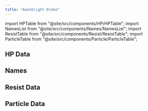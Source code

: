 ```yaml
---
title: "Aeonblight Drake"
---
```


import HPTable from "@site/src/components/HP/HPTable";
import NamesList from "@site/src/components/Names/NamesList";
import ResistTable from "@site/src/components/Resist/ResistTable";
import ParticleTable from "@site/src/components/Particle/ParticleTable";

## HP Data

<HPTable item_key="aeonblightdrake" data_src="enemy" />

## Names

<NamesList item_key="aeonblightdrake" data_src="enemy" />

## Resist Data

<ResistTable item_key="aeonblightdrake" data_src="enemy" />

## Particle Data

<ParticleTable item_key="aeonblightdrake" data_src="enemy" />